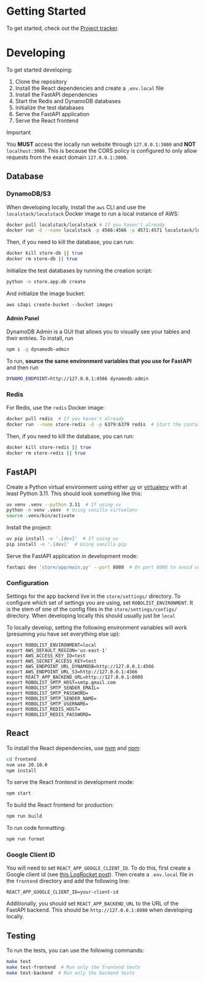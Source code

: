 # Getting Started

To get started, check out the [Project tracker](https://github.com/orgs/kscalelabs/projects/8/views/1).

# Developing

To get started developing:

1. Clone the repository
2. Install the React dependencies and create a `.env.local` file
3. Install the FastAPI dependencies
4. Start the Redis and DynamoDB databases
5. Initialize the test databases
6. Serve the FastAPI application
7. Serve the React frontend

> [!IMPORTANT]
> You **MUST** access the locally run website through `127.0.0.1:3000` and **NOT** `localhost:3000`. This is because the CORS policy is configured to only allow requests from the exact domain `127.0.0.1:3000`.

## Database

### DynamoDB/S3

When developing locally, install the `aws` CLI and use the `localstack/localstack` Docker image to run a local instance of AWS:

```bash
docker pull localstack/localstack # If you haven't already
docker run -d --name localstack -p 4566:4566 -p 4571:4571 localstack/localstack
```

Then, if you need to kill the database, you can run:

```bash
docker kill store-db || true
docker rm store-db || true
```

Initialize the test databases by running the creation script:

```bash
python -m store.app.db create
```

And initialize the image bucket:

```
aws s3api create-bucket --bucket images
```

#### Admin Panel

DynamoDB Admin is a GUI that allows you to visually see your tables and their entries. To install, run

```bash
npm i -g dynamodb-admin
```

To run, **source the same environment variables that you use for FastAPI** and then run

```bash
DYNAMO_ENDPOINT=http://127.0.0.1:4566 dynamodb-admin
```

### Redis

For Redis, use the `redis` Docker image:

```bash
docker pull redis  # If you haven't already
docker run --name store-redis -d -p 6379:6379 redis  # Start the container in the background
```

Then, if you need to kill the database, you can run:

```bash
docker kill store-redis || true
docker rm store-redis || true
```

## FastAPI

Create a Python virtual environment using either [uv](https://astral.sh/blog/uv) or [virtualenv](https://virtualenv.pypa.io/en/latest/) with at least Python 3.11. This should look something like this:

```bash
uv venv .venv --python 3.11  # If using uv
python -m venv .venv  # Using vanilla virtualenv
source .venv/bin/activate
```

Install the project:

```bash
uv pip install -e '.[dev]'  # If using uv
pip install -e '.[dev]'  # Using vanilla pip
```

Serve the FastAPI application in development mode:

```bash
fastapi dev 'store/app/main.py' --port 8080  # On port 8080 to avoid conflicts with Docker
```

### Configuration

Settings for the app backend live in the `store/settings/` directory. To configure which set of settings you are using, set `ROBOLIST_ENVIRONMENT`. It is the stem of one of the config files in the `store/settings/configs/` directory. When developing locally this should usually just be `local`

To locally develop, setting the following environment variables will work (presuming you have set everything else up):

```
export ROBOLIST_ENVIRONMENT=local
export AWS_DEFAULT_REGION='us-east-1'
export AWS_ACCESS_KEY_ID=test
export AWS_SECRET_ACCESS_KEY=test
export AWS_ENDPOINT_URL_DYNAMODB=http://127.0.0.1:4566
export AWS_ENDPOINT_URL_S3=http://127.0.0.1:4566
export REACT_APP_BACKEND_URL=http://127.0.0.1:8080
export ROBOLIST_SMTP_HOST=smtp.gmail.com
export ROBOLIST_SMTP_SENDER_EMAIL=
export ROBOLIST_SMTP_PASSWORD=
export ROBOLIST_SMTP_SENDER_NAME=
export ROBOLIST_SMTP_USERNAME=
export ROBOLIST_REDIS_HOST=
export ROBOLIST_REDIS_PASSWORD=
```

## React

To install the React dependencies, use [nvm](https://github.com/nvm-sh/nvm) and [npm](https://www.npmjs.com/):

```bash
cd frontend
nvm use 20.10.0
npm install
```

To serve the React frontend in development mode:

```bash
npm start
```

To build the React frontend for production:

```bash
npm run build
```

To run code formatting:

```bash
npm run format
```

### Google Client ID

You will need to set `REACT_APP_GOOGLE_CLIENT_ID`. To do this, first create a Google client id (see [this LogRocket post](https://blog.logrocket.com/guide-adding-google-login-react-app/)). Then create a `.env.local` file in the `frontend` directory and add the following line:

```
REACT_APP_GOOGLE_CLIENT_ID=your-client-id
```

Additionally, you should set `REACT_APP_BACKEND_URL` to the URL of the FastAPI backend. This should be `http://127.0.0.1:8080` when developing locally.

## Testing

To run the tests, you can use the following commands:

```bash
make test
make test-frontend  # Run only the frontend tests
make test-backend  # Run only the backend tests
```
